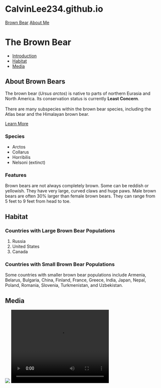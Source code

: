 # CalvinLee234.github.io

<html>


<head>
 <title>Why Canes Chiken Sucks!</title>
</head>


<body>
 <nav>
   <a href="./index.html">Brown Bear</a>
   <a href="./aboutme.html">About Me</a>
 </nav>
 <h1>The Brown Bear</h1>
 <nav>
   <ul>
     <li><a href="#introduction">Introduction</a></li>
     <li><a href="#habitat">Habitat</a></li>
     <li><a href="#media">Media</a></li>
   </ul>
 </nav>
 <div id="introduction">
   <h2>About Brown Bears</h2>
   <p>The brown bear (<em>Ursus arctos</em>) is native to parts of northern Eurasia and North America. Its conservation status is currently <strong>Least Concern</strong>.<br /><br /> There are many subspecies within the brown bear species, including the
     Atlas bear and the Himalayan brown bear.</p>
   <a href="https://en.wikipedia.org/wiki/Hamburger" target="_blank">Learn More</a>
   <h3>Species</h3>
   <ul>
     <li>Arctos</li>
     <li>Collarus</li>
     <li>Horribilis</li>
     <li>Nelsoni (extinct)</li>
   </ul>
   <h3>Features</h3>
   <p>Brown bears are not always completely brown. Some can be reddish or yellowish. They have very large, curved claws and huge paws. Male brown bears are often 30% larger than female brown bears. They can range from 5 feet to 9 feet from head to toe.</p>
 </div>
 <div id="habitat">
   <h2>Habitat</h2>
   <h3>Countries with Large Brown Bear Populations</h3>
   <ol>
     <li>Russia</li>
     <li>United States</li>
     <li>Canada</li>
   </ol>
   <h3>Countries with Small Brown Bear Populations</h3>
   <p>Some countries with smaller brown bear populations include Armenia, Belarus, Bulgaria, China, Finland, France, Greece, India, Japan, Nepal, Poland, Romania, Slovenia, Turkmenistan, and Uzbekistan.</p>
 </div>
 <div id="media">
   <h2>Media</h2>
   <img src="https://content.codecademy.com/courses/web-101/web101-image_brownbear.jpg" />
   <video src="https://content.codecademy.com/courses/freelance-1/unit-1/lesson-2/htmlcss1-vid_brown-bear.mp4" height="240" width="320" controls>Video not supported</video>
 </div>
</body>


</html>



